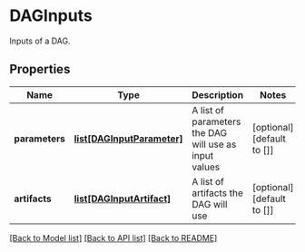 # DAGInputs

Inputs of a DAG.
## Properties
Name | Type | Description | Notes
------------ | ------------- | ------------- | -------------
**parameters** | [**list[DAGInputParameter]**](DAGInputParameter.md) | A list of parameters the DAG will use as input values | [optional] [default to []]
**artifacts** | [**list[DAGInputArtifact]**](DAGInputArtifact.md) | A list of artifacts the DAG will use | [optional] [default to []]

[[Back to Model list]](../README.md#documentation-for-models) [[Back to API list]](../README.md#documentation-for-api-endpoints) [[Back to README]](../README.md)


